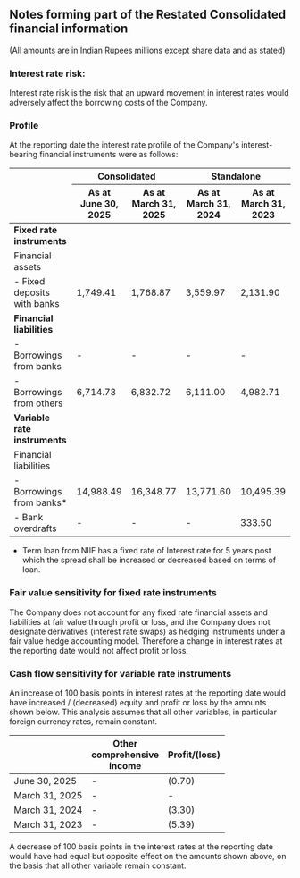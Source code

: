 ## Notes forming part of the Restated Consolidated financial information

(All amounts are in Indian Rupees millions except share data and as stated)

### Interest rate risk:

Interest rate risk is the risk that an upward movement in interest rates would adversely affect the borrowing costs of the Company.

### Profile

At the reporting date the interest rate profile of the Company's interest-bearing financial instruments were as follows:

<table><thead><tr><th rowspan="2"></th><th colspan="2">Consolidated</th><th colspan="2">Standalone</th></tr><tr><th>As at<br>June 30, 2025</th><th>As at<br>March 31, 2025</th><th>As at<br>March 31, 2024</th><th>As at<br>March 31, 2023</th></tr></thead><tbody><tr><td><strong>Fixed rate instruments</strong></td><td></td><td></td><td></td><td></td></tr><tr><td>Financial assets</td><td></td><td></td><td></td><td></td></tr><tr><td>- Fixed deposits with banks</td><td>1,749.41</td><td>1,768.87</td><td>3,559.97</td><td>2,131.90</td></tr><tr><td><strong>Financial liabilities</strong></td><td></td><td></td><td></td><td></td></tr><tr><td>- Borrowings from banks</td><td>-</td><td>-</td><td>-</td><td>-</td></tr><tr><td>- Borrowings from others</td><td>6,714.73</td><td>6,832.72</td><td>6,111.00</td><td>4,982.71</td></tr><tr><td><strong>Variable rate instruments</strong></td><td></td><td></td><td></td><td></td></tr><tr><td>Financial liabilities</td><td></td><td></td><td></td><td></td></tr><tr><td>- Borrowings from banks*</td><td>14,988.49</td><td>16,348.77</td><td>13,771.60</td><td>10,495.39</td></tr><tr><td>- Bank overdrafts</td><td>-</td><td>-</td><td>-</td><td>333.50</td></tr></tbody></table>

* Term loan from NIIF has a fixed rate of Interest rate for 5 years post which the spread shall be increased or decreased based on terms of loan.

### Fair value sensitivity for fixed rate instruments

The Company does not account for any fixed rate financial assets and liabilities at fair value through profit or loss, and the Company does not designate derivatives (interest rate swaps) as hedging instruments under a fair value hedge accounting model. Therefore a change in interest rates at the reporting date would not affect profit or loss.

### Cash flow sensitivity for variable rate instruments

An increase of 100 basis points in interest rates at the reporting date would have increased / (decreased) equity and profit or loss by the amounts shown below. This analysis assumes that all other variables, in particular foreign currency rates, remain constant.

<table><thead><tr><th></th><th>Other<br>comprehensive<br>income</th><th>Profit/(loss)</th></tr></thead><tbody><tr><td>June 30, 2025</td><td>-</td><td>(0.70)</td></tr><tr><td>March 31, 2025</td><td>-</td><td>-</td></tr><tr><td>March 31, 2024</td><td>-</td><td>(3.30)</td></tr><tr><td>March 31, 2023</td><td>-</td><td>(5.39)</td></tr></tbody></table>

A decrease of 100 basis points in the interest rates at the reporting date would have had equal but opposite effect on the amounts shown above, on the basis that all other variable remain constant.